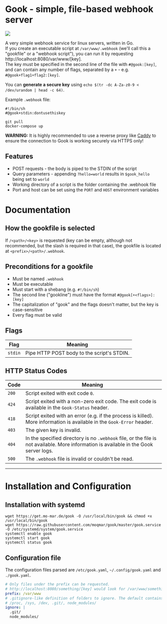 # Gook - simple, file-based webhook server

![](https://ci.mo-mar.de/api/badges/moqmar/gook/status.svg)

A very simple webhook service for linux servers, written in Go.  
If you create an executable script at `/var/www/.webhook` (we'll call this a "gookfile" or a "webhook script"), you can run it by requesting http://localhost:8080/var/www/[key].  
The key must be specified in the second line of the file with `#@gook:[key]`, and can contain any number of flags, separated by a `+` - e.g. `#@gook+flag1+flag2:[key]`.

You can **generate a secure key** using `echo $(tr -dc A-Za-z0-9 < /dev/urandom | head -c 64)`.

Example `.webhook` file:
```
#!/bin/sh
#@gook+stdin:dontusethiskey

git pull
docker-compose up
```

**WARNING:** It is highly recommended to use a reverse proxy like [Caddy](https://caddyserver.com/) to ensure the connection to Gook is working securely via HTTPS only!

## Features

- POST requests - the body is piped to the STDIN of the script
- Query parameters - appending `?hello=world` results in `$gook_hello` being set to `world`
- Working directory of a script is the folder containing the .webhook file
- Port and host can be set using the `PORT` and `HOST` environment variables

# Documentation

## How the gookfile is selected
If `/<path>/<key>` is requested (key can be empty, although not recommended, but the slash is required in that case), the gookfile is located at `<prefix>/<path>/.webhook`.

## Preconditions for a gookfile
- Must be named `.webhook`
- Must be executable
- Must start with a shebang (e.g. `#!/bin/sh`)
- The second line ("gookline") must have the format `#@gook[+<flags>]:[key]`
- The capitalization of "gook" and the flags doesn't matter, but the key is case-sensitive
- Every flag must be valid

## Flags
 Flag  |  Meaning
------ | ---------
`stdin`| Pipe HTTP POST body to the script's STDIN.

## HTTP Status Codes
 Code  |  Meaning
------ | ---------
 `200` | Script exited with exit code `0`.
 `424` | Script exited with a non-zero exit code. The exit code is available in the `Gook-Status` header.
 `418` | Script exited with an error (e.g. if the process is killed). More information is available in the `Gook-Error` header.
 `403` | The given key is invalid.
 `404` | In the specified directory is no `.webhook` file, or the file is not available. More information is available in the Gook server logs.
 `500` | The `.webhook` file is invalid or couldn't be read.

---

# Installation and Configuration

## Installation with systemd
```
wget https://get.mo-mar.de/gook -O /usr/local/bin/gook && chmod +x /usr/local/bin/gook
wget https://raw.githubusercontent.com/moqmar/gook/master/gook.service -O /etc/systemd/system/gook.service
systemctl enable gook
systemctl start gook
systemctl status gook
```

## Configuration file

The configuration files parsed are `/etc/gook.yaml`, `~/.config/gook.yaml` and `./gook.yaml`.

```yaml
# Only files under the prefix can be requested.
# http://localhost:8080/something/[key] would look for /var/www/something/.webhook in this case.
prefix: /var/www
# .gitignore-like definition of folders to ignore. The default contains the following folders:
# /proc, /sys, /dev, .git/, node_modules/
ignore: |
  .git/
  node_modules/
```
